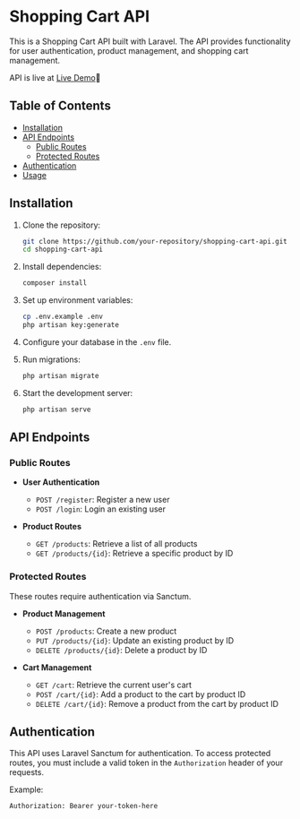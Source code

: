 # Shopping Cart API

This is a Shopping Cart API built with Laravel. The API provides functionality for user authentication, product management, and shopping cart management.

API is live at [Live Demo](https://shop-cart-api.up.railway.app/)🎉

## Table of Contents

-   [Installation](#installation)
-   [API Endpoints](#api-endpoints)
    -   [Public Routes](#public-routes)
    -   [Protected Routes](#protected-routes)
-   [Authentication](#authentication)
-   [Usage](#usage)

## Installation

1. Clone the repository:

    ```sh
    git clone https://github.com/your-repository/shopping-cart-api.git
    cd shopping-cart-api
    ```

2. Install dependencies:

    ```sh
    composer install
    ```

3. Set up environment variables:

    ```sh
    cp .env.example .env
    php artisan key:generate
    ```

4. Configure your database in the `.env` file.

5. Run migrations:

    ```sh
    php artisan migrate
    ```

6. Start the development server:
    ```sh
    php artisan serve
    ```

## API Endpoints

### Public Routes

-   **User Authentication**

    -   `POST /register`: Register a new user
    -   `POST /login`: Login an existing user

-   **Product Routes**
    -   `GET /products`: Retrieve a list of all products
    -   `GET /products/{id}`: Retrieve a specific product by ID

### Protected Routes

These routes require authentication via Sanctum.

-   **Product Management**

    -   `POST /products`: Create a new product
    -   `PUT /products/{id}`: Update an existing product by ID
    -   `DELETE /products/{id}`: Delete a product by ID

-   **Cart Management**
    -   `GET /cart`: Retrieve the current user's cart
    -   `POST /cart/{id}`: Add a product to the cart by product ID
    -   `DELETE /cart/{id}`: Remove a product from the cart by product ID

## Authentication

This API uses Laravel Sanctum for authentication. To access protected routes, you must include a valid token in the `Authorization` header of your requests.

Example:

```http
Authorization: Bearer your-token-here
```
